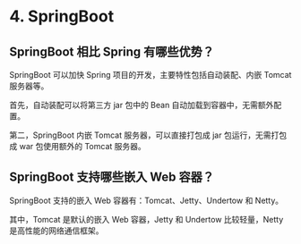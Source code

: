 # 4. SpringBoot
## SpringBoot 相比 Spring 有哪些优势？
SpringBoot 可以加快 Spring 项目的开发，主要特性包括自动装配、内嵌 Tomcat 服务器等。

首先，自动装配可以将第三方 jar 包中的 Bean 自动加载到容器中，无需额外配置。

第二，SpringBoot 内嵌 Tomcat 服务器，可以直接打包成 jar 包运行，无需打包成 war 包使用额外的 Tomcat 服务器。

## SpringBoot 支持哪些嵌入 Web 容器？
SpringBoot 支持的嵌入 Web 容器有：Tomcat、Jetty、Undertow 和 Netty。

其中，Tomcat 是默认的嵌入 Web 容器，Jetty 和 Undertow 比较轻量，Netty 是高性能的网络通信框架。


